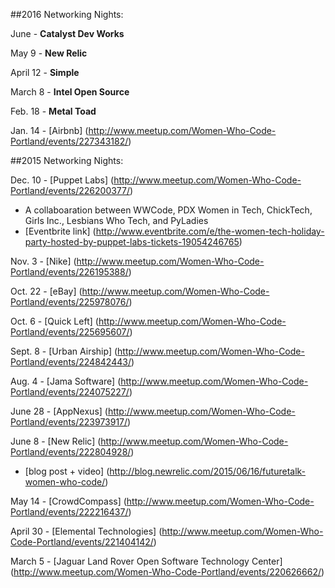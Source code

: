 ##2016 Networking Nights:

June - **Catalyst Dev Works**

May 9 - **New Relic**

April 12 - **Simple**

March 8 - **Intel Open Source**

Feb. 18 - **Metal Toad**

Jan. 14 - [Airbnb] (http://www.meetup.com/Women-Who-Code-Portland/events/227343182/)

##2015 Networking Nights:

Dec. 10 - [Puppet Labs] (http://www.meetup.com/Women-Who-Code-Portland/events/226200377/)
* A collaboaration between WWCode, PDX Women in Tech, ChickTech, Girls Inc., Lesbians Who Tech, and PyLadies 
* [Eventbrite link] (http://www.eventbrite.com/e/the-women-tech-holiday-party-hosted-by-puppet-labs-tickets-19054246765)

Nov. 3 - [Nike] (http://www.meetup.com/Women-Who-Code-Portland/events/226195388/)

Oct. 22 - [eBay] (http://www.meetup.com/Women-Who-Code-Portland/events/225978076/)

Oct. 6 - [Quick Left] (http://www.meetup.com/Women-Who-Code-Portland/events/225695607/)

Sept. 8 - [Urban Airship] (http://www.meetup.com/Women-Who-Code-Portland/events/224842443/)

Aug. 4 - [Jama Software] (http://www.meetup.com/Women-Who-Code-Portland/events/224075227/)

June 28 - [AppNexus] (http://www.meetup.com/Women-Who-Code-Portland/events/223973917/)

June 8 - [New Relic] (http://www.meetup.com/Women-Who-Code-Portland/events/222804928/)
* [blog post + video] (http://blog.newrelic.com/2015/06/16/futuretalk-women-who-code/)

May 14 - [CrowdCompass] (http://www.meetup.com/Women-Who-Code-Portland/events/222216437/)

April 30 - [Elemental Technologies] (http://www.meetup.com/Women-Who-Code-Portland/events/221404142/)

March 5 - [Jaguar Land Rover Open Software Technology Center] (http://www.meetup.com/Women-Who-Code-Portland/events/220626662/)
